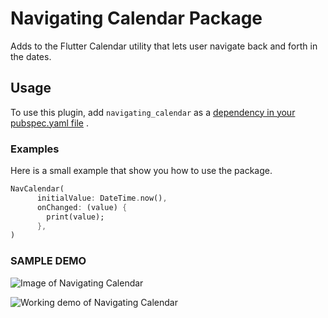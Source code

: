 # Navigating Calendar Package

Adds to the Flutter Calendar utility that lets user navigate back and forth in the dates.

## Usage

To use this plugin, add `navigating_calendar` as
a [dependency in your pubspec.yaml file](https://flutter.dev/docs/development/platform-integration/platform-channels)
.

### Examples

Here is a small example that show you how to use the package.

```dart   
NavCalendar(
      initialValue: DateTime.now(),
      onChanged: (value) {
        print(value);
      },
) 
```

### SAMPLE DEMO

![Image of Navigating Calendar](https://github.com/praveengitsit/nav_calendar/blob/main/assets/images/nc_still.png)

![Working demo of Navigating Calendar](https://github.com/praveengitsit/nav_calendar/blob/main/assets/images/nc_working.gif)
